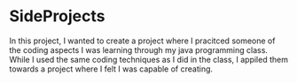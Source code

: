 # SideProjects
In this project, I wanted to create a project where I pracitced someone of the coding aspects I was learning through my java programming class. While I used the same coding techniques as I did in the class, I appiled them towards a project where I felt I was capable of creating.
